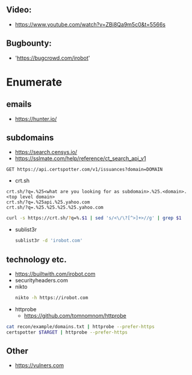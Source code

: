 ## Video:
  - https://www.youtube.com/watch?v=ZBi8Qa9m5c0&t=5566s
  
## Bugbounty:
- 'https://bugcrowd.com/irobot'

# Enumerate 
## emails
- https://hunter.io/
## subdomains
- https://search.censys.io/
- https://sslmate.com/help/reference/ct_search_api_v1
 ```
 GET https://api.certspotter.com/v1/issuances?domain=DOMAIN
 ```
- crt.sh
```
crt.sh/?q=.%25<what are you looking for as subdomain>.%25.<domain>.<top level domain>
crt.sh/?q=.%25api.%25.yahoo.com
crt.sh/?q=.%25.%25.%25.%25.yahoo.com
```
```bash
curl -s https://crt.sh/?q=%.$1 | sed 's/<\/\?[^>]+>//g' | grep $1
```
- sublist3r
  ```bash
  sublist3r -d 'irobot.com'
  ```

## technology etc. 
- https://builtwith.com/irobot.com
- securityheaders.com
- nikto
  ```bash
  nikto -h https://irobot.com
  ```
- httprobe
  - https://github.com/tomnomnom/httprobe
```bash
cat recon/example/domains.txt | httprobe --prefer-https
certspotter $TARGET | httprobe --prefer-https
```

## Other
- https://vulners.com
